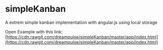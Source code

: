 simpleKanban
============

A extrem simple kanban implementation with angular.js using local storage

Open Example with this link:
[https://cdn.rawgit.com/dreampulse/simpleKanban/master/app/index.html](https://cdn.rawgit.com/dreampulse/simpleKanban/master/app/index.html)

